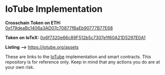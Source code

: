 # IoTube Implementation

**Crosschain Token on ETH:** [0xf79deaBc1406a3AD07c70877fBaEb90777B77E68](https://etherscan.io/token/0xf79deabc1406a3ad07c70877fbaeb90777b77e68)

**Token on IoTeX:** [0x6f7320e66c89F512b5c7307e1f60A21D5297E0A1](https://iotexscan.io/address/0x6f7320e66c89F512b5c7307e1f60A21D5297E0A1)

**Listing** **-->** https://iotube.org/assets

These are links to the [IoTube](https://iotube.org) implementation and smart contracts. This repository is for reference only. Keep in mind that any actions you do are at your own risk.
